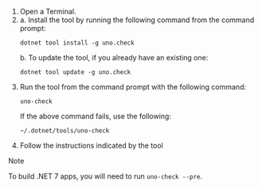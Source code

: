 1. Open a Terminal.
1. a. Install the tool by running the following command from the command prompt:
    ```
    dotnet tool install -g uno.check
    ```
   b. To update the tool, if you already have an existing one:
    ```
    dotnet tool update -g uno.check
    ```
1. Run the tool from the command prompt with the following command:
    ```
    uno-check
    ```
    If the above command fails, use the following:
    ```
    ~/.dotnet/tools/uno-check
    ```
1. Follow the instructions indicated by the tool

> [!NOTE]
> To build .NET 7 apps, you will need to run `uno-check --pre`.